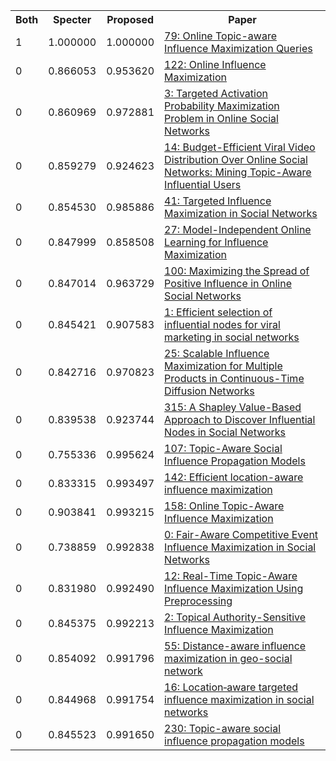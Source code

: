 <html><table><tr>
<th>Both</th>
<th>Specter</th>
<th>Proposed</th>
<th>Paper</th>
</tr>
<tr>
<td>1</td>
<td>1.000000</td>
<td>1.000000</td>
<td><a href="https://www.semanticscholar.org/paper/ed19749c63da0c86490d2a770d815de7ccba05ce">79: Online Topic-aware Influence Maximization Queries</a></td>
</tr>
<tr>
<td>0</td>
<td>0.866053</td>
<td>0.953620</td>
<td><a href="https://www.semanticscholar.org/paper/58f9a394654d9cd8439a8f180906c9a8e18f84d4">122: Online Influence Maximization</a></td>
</tr>
<tr>
<td>0</td>
<td>0.860969</td>
<td>0.972881</td>
<td><a href="https://www.semanticscholar.org/paper/97f20630a6145943377b5559c4cc65351152cff0">3: Targeted Activation Probability Maximization Problem in Online Social Networks</a></td>
</tr>
<tr>
<td>0</td>
<td>0.859279</td>
<td>0.924623</td>
<td><a href="https://www.semanticscholar.org/paper/0114d76ee55f6b457b83cc2870d5916af2f80f0c">14: Budget-Efficient Viral Video Distribution Over Online Social Networks: Mining Topic-Aware Influential Users</a></td>
</tr>
<tr>
<td>0</td>
<td>0.854530</td>
<td>0.985886</td>
<td><a href="https://www.semanticscholar.org/paper/106c493e5b21b6fad055702ac2c3c39aeaf037af">41: Targeted Influence Maximization in Social Networks</a></td>
</tr>
<tr>
<td>0</td>
<td>0.847999</td>
<td>0.858508</td>
<td><a href="https://www.semanticscholar.org/paper/0478ea6bae603a089be1488d6e0d34b234427ac3">27: Model-Independent Online Learning for Influence Maximization</a></td>
</tr>
<tr>
<td>0</td>
<td>0.847014</td>
<td>0.963729</td>
<td><a href="https://www.semanticscholar.org/paper/e4c02ffca229970c4054d6c368b9df0f673ef17a">100: Maximizing the Spread of Positive Influence in Online Social Networks</a></td>
</tr>
<tr>
<td>0</td>
<td>0.845421</td>
<td>0.907583</td>
<td><a href="https://www.semanticscholar.org/paper/95fe5a213805ed7a90725feb0a6b452aa5fa480b">1: Efficient selection of influential nodes for viral marketing in social networks</a></td>
</tr>
<tr>
<td>0</td>
<td>0.842716</td>
<td>0.970823</td>
<td><a href="https://www.semanticscholar.org/paper/2689fcd90e0654306b51fd67eb8c4ecafc156293">25: Scalable Influence Maximization for Multiple Products in Continuous-Time Diffusion Networks</a></td>
</tr>
<tr>
<td>0</td>
<td>0.839538</td>
<td>0.923744</td>
<td><a href="https://www.semanticscholar.org/paper/62cab17fdabc476f786024d70654e190078ff968">315: A Shapley Value-Based Approach to Discover Influential Nodes in Social Networks</a></td>
</tr>
<tr>
<td>0</td>
<td>0.755336</td>
<td>0.995624</td>
<td><a href="https://www.semanticscholar.org/paper/c928e7e69c519ee6bdaba35d6790cf27d5fc64cc">107: Topic-Aware Social Influence Propagation Models</a></td>
</tr>
<tr>
<td>0</td>
<td>0.833315</td>
<td>0.993497</td>
<td><a href="https://www.semanticscholar.org/paper/e31b93c100a8758b6b633d10909ed73acf010909">142: Efficient location-aware influence maximization</a></td>
</tr>
<tr>
<td>0</td>
<td>0.903841</td>
<td>0.993215</td>
<td><a href="https://www.semanticscholar.org/paper/084419435227a5bbf54d47ba54e11739756510fd">158: Online Topic-Aware Influence Maximization</a></td>
</tr>
<tr>
<td>0</td>
<td>0.738859</td>
<td>0.992838</td>
<td><a href="https://www.semanticscholar.org/paper/b0eaa430e43e573c0e7ff3ce7882b53d0fd33991">0: Fair-Aware Competitive Event Influence Maximization in Social Networks</a></td>
</tr>
<tr>
<td>0</td>
<td>0.831980</td>
<td>0.992490</td>
<td><a href="https://www.semanticscholar.org/paper/7aa3e5d03e55e9ed2c9811cf21ba9c46995551b5">12: Real-Time Topic-Aware Influence Maximization Using Preprocessing</a></td>
</tr>
<tr>
<td>0</td>
<td>0.845375</td>
<td>0.992213</td>
<td><a href="https://www.semanticscholar.org/paper/a3159e0d1b8a1026b5fefc743ba62b715ae89043">2: Topical Authority-Sensitive Influence Maximization</a></td>
</tr>
<tr>
<td>0</td>
<td>0.854092</td>
<td>0.991796</td>
<td><a href="https://www.semanticscholar.org/paper/3f9814fd6ff4ceefbea6210f8c35cd9631621d56">55: Distance-aware influence maximization in geo-social network</a></td>
</tr>
<tr>
<td>0</td>
<td>0.844968</td>
<td>0.991754</td>
<td><a href="https://www.semanticscholar.org/paper/ace87528c9cdbd0605fe279c18a278d602c3b416">16: Location‐aware targeted influence maximization in social networks</a></td>
</tr>
<tr>
<td>0</td>
<td>0.845523</td>
<td>0.991650</td>
<td><a href="https://www.semanticscholar.org/paper/1f559f2eb174d05a912b2ec39a48eadfd0160b74">230: Topic-aware social influence propagation models</a></td>
</tr>
</table></html>
